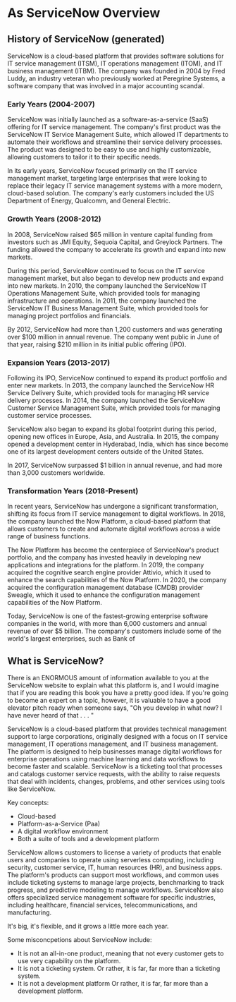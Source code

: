 # As ServiceNow Overview


## History of ServiceNow (generated)

ServiceNow is a cloud-based platform that provides software solutions for IT service management (ITSM), IT operations management (ITOM), and IT business management (ITBM). The company was founded in 2004 by Fred Luddy, an industry veteran who previously worked at Peregrine Systems, a software company that was involved in a major accounting scandal.

### Early Years (2004-2007)

ServiceNow was initially launched as a software-as-a-service (SaaS) offering for IT service management. The company's first product was the ServiceNow IT Service Management Suite, which allowed IT departments to automate their workflows and streamline their service delivery processes. The product was designed to be easy to use and highly customizable, allowing customers to tailor it to their specific needs.

In its early years, ServiceNow focused primarily on the IT service management market, targeting large enterprises that were looking to replace their legacy IT service management systems with a more modern, cloud-based solution. The company's early customers included the US Department of Energy, Qualcomm, and General Electric.

### Growth Years (2008-2012)

In 2008, ServiceNow raised $65 million in venture capital funding from investors such as JMI Equity, Sequoia Capital, and Greylock Partners. The funding allowed the company to accelerate its growth and expand into new markets.

During this period, ServiceNow continued to focus on the IT service management market, but also began to develop new products and expand into new markets. In 2010, the company launched the ServiceNow IT Operations Management Suite, which provided tools for managing infrastructure and operations. In 2011, the company launched the ServiceNow IT Business Management Suite, which provided tools for managing project portfolios and financials.

By 2012, ServiceNow had more than 1,200 customers and was generating over $100 million in annual revenue. The company went public in June of that year, raising $210 million in its initial public offering (IPO).

### Expansion Years (2013-2017)

Following its IPO, ServiceNow continued to expand its product portfolio and enter new markets. In 2013, the company launched the ServiceNow HR Service Delivery Suite, which provided tools for managing HR service delivery processes. In 2014, the company launched the ServiceNow Customer Service Management Suite, which provided tools for managing customer service processes.

ServiceNow also began to expand its global footprint during this period, opening new offices in Europe, Asia, and Australia. In 2015, the company opened a development center in Hyderabad, India, which has since become one of its largest development centers outside of the United States.

In 2017, ServiceNow surpassed $1 billion in annual revenue, and had more than 3,000 customers worldwide.

### Transformation Years (2018-Present)

In recent years, ServiceNow has undergone a significant transformation, shifting its focus from IT service management to digital workflows. In 2018, the company launched the Now Platform, a cloud-based platform that allows customers to create and automate digital workflows across a wide range of business functions.

The Now Platform has become the centerpiece of ServiceNow's product portfolio, and the company has invested heavily in developing new applications and integrations for the platform. In 2019, the company acquired the cognitive search engine provider Attivio, which it used to enhance the search capabilities of the Now Platform. In 2020, the company acquired the configuration management database (CMDB) provider Sweagle, which it used to enhance the configuration management capabilities of the Now Platform.

Today, ServiceNow is one of the fastest-growing enterprise software companies in the world, with more than 6,000 customers and annual revenue of over $5 billion. The company's customers include some of the world's largest enterprises, such as Bank of

## What is ServiceNow?

There is an ENORMOUS amount of information available to you at the ServiceNow website to explain what this platform is, and I would imagine that if you are reading this book you have a pretty good idea. If you're going to become an expert on a topic, however, it is valuable to have a good elevator pitch ready when someone says, "Oh you develop in what now? I have never heard of that . . . "

ServiceNow is a cloud-based platform that provides technical management support to large corporations, originally designed with a focus on IT service management, IT operations management, and IT business management. The platform is designed to help businesses manage digital workflows for enterprise operations using machine learning and data workflows to become faster and scalable. ServiceNow is a ticketing tool that processes and catalogs customer service requests, with the ability to raise requests that deal with incidents, changes, problems, and other services using tools like ServiceNow.

Key concepts:

* Cloud-based
* Platform-as-a-Service (Paa)
* A digital workflow environment
* Both a suite of tools and a development platform

ServiceNow allows customers to license a variety of products that enable users and companies to operate using serverless computing, including security, customer service, IT, human resources (HR), and business apps. The platform's products can support most workflows, and common uses include ticketing systems to manage large projects, benchmarking to track progress, and predictive modeling to manage workflows. ServiceNow also offers specialized service management software for specific industries, including healthcare, financial services, telecommunications, and manufacturing.

It's big, it's flexible, and it grows a little more each year.

Some misconcpetions about ServiceNow include:

* It is not an all-in-one product, meaning that not every customer gets to use very capability on the platform.
* It is not a ticketing system. Or rather, it is far, far more than a ticketing system.
* It is not a development platform Or rather, it is far, far more than a development platform. 